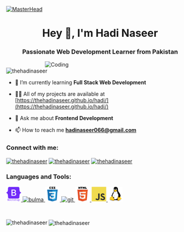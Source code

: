 [![MasterHead](https://as2.ftcdn.net/jpg/05/67/40/31/1000_F_567403147_WjV5fqGRjjPUkBOnXaaREKgVjZMC12M7.jpg)](https://thehadinaseer.github.io/hadi/)
<h1 align="center">Hey 👋, I'm Hadi Naseer</h1>
<h3 align="center">Passionate Web Development Learner from Pakistan</h3>
<img align="right" alt="Coding" width="400" src="https://cdn.dribbble.com/users/1162077/screenshots/3848914/programmer.gif">

<p align="left"> <img src="https://komarev.com/ghpvc/?username=thehadinaseer&label=Profile%20views&color=0e75b6&style=flat" alt="thehadinaseer" /> </p>

- 🌱 I’m currently learning **Full Stack Web Development**

- 👨‍💻 All of my projects are available at [https://thehadinaseer.github.io/hadi/](https://thehadinaseer.github.io/hadi/)

- 💬 Ask me about **Frontend Development** 

- 📫 How to reach me **hadinaseer066@gmail.com**

<h3 align="left">Connect with me:</h3>
<p align="left">
<a href="https://linkedin.com/in/thehadinaseer" target="blank"><img align="center" src="https://raw.githubusercontent.com/rahuldkjain/github-profile-readme-generator/master/src/images/icons/Social/linked-in-alt.svg" alt="thehadinaseer" height="30" width="40" /></a>
<a href="https://fb.com/thehadinaseer" target="blank"><img align="center" src="https://raw.githubusercontent.com/rahuldkjain/github-profile-readme-generator/master/src/images/icons/Social/facebook.svg" alt="thehadinaseer" height="30" width="40" /></a>
<a href="https://instagram.com/thehadinaseer" target="blank"><img align="center" src="https://raw.githubusercontent.com/rahuldkjain/github-profile-readme-generator/master/src/images/icons/Social/instagram.svg" alt="thehadinaseer" height="30" width="40" /></a>
</p>

<h3 align="left">Languages and Tools:</h3>
<p align="left"> <a href="https://getbootstrap.com" target="_blank" rel="noreferrer"> <img src="https://raw.githubusercontent.com/devicons/devicon/master/icons/bootstrap/bootstrap-plain-wordmark.svg" alt="bootstrap" width="40" height="40"/> </a> <a href="https://bulma.io/" target="_blank" rel="noreferrer"> <img src="https://raw.githubusercontent.com/gilbarbara/logos/804dc257b59e144eaca5bc6ffd16949752c6f789/logos/bulma.svg" alt="bulma" width="40" height="40"/> </a> <a href="https://www.w3schools.com/css/" target="_blank" rel="noreferrer"> <img src="https://raw.githubusercontent.com/devicons/devicon/master/icons/css3/css3-original-wordmark.svg" alt="css3" width="40" height="40"/> </a> <a href="https://git-scm.com/" target="_blank" rel="noreferrer"> <img src="https://www.vectorlogo.zone/logos/git-scm/git-scm-icon.svg" alt="git" width="40" height="40"/> </a> <a href="https://www.w3.org/html/" target="_blank" rel="noreferrer"> <img src="https://raw.githubusercontent.com/devicons/devicon/master/icons/html5/html5-original-wordmark.svg" alt="html5" width="40" height="40"/> </a> <a href="https://developer.mozilla.org/en-US/docs/Web/JavaScript" target="_blank" rel="noreferrer"> <img src="https://raw.githubusercontent.com/devicons/devicon/master/icons/javascript/javascript-original.svg" alt="javascript" width="40" height="40"/> </a> <a href="https://www.linux.org/" target="_blank" rel="noreferrer"> <img src="https://raw.githubusercontent.com/devicons/devicon/master/icons/linux/linux-original.svg" alt="linux" width="40" height="40"/> </a> </p><br>

<p><img align="left" src="https://github-readme-stats.vercel.app/api/top-langs?username=thehadinaseer&show_icons=true&locale=en&layout=compact" alt="thehadinaseer" /></p>

<p>&nbsp;<img align="center" src="https://github-readme-stats.vercel.app/api?username=thehadinaseer&show_icons=true&locale=en" alt="thehadinaseer" /></p>
